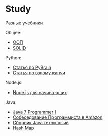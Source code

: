 # Study
Разные учебники

Общее:

 * [ООП](https://ru.wikibooks.org/wiki/Объектно-ориентированное_программирование)
 * [SOLID](docs/SOLID.md)

Python:
 * [Статья по PyBrain](http://habrahabr.ru/post/148407/)
 * [Статья по взлому капчи](http://geektimes.ru/post/67194/)

Node.js:
 * [Node.js для начинающих](http://www.nodebeginner.ru/#javascript-and-nodejs)

Java:
 * [Java 7 Programmer I](https://docs.oracle.com/javase/tutorial/extra/certification/javase-7-programmer1.html)
 * [Собеседование Программиста в Amazon](https://habrahabr.ru/post/305340/)
 * [Сборник Java технологий](https://habrahabr.ru/company/luxoft/blog/280784/)
 * [Hash Map](https://habrahabr.ru/post/128017/)

